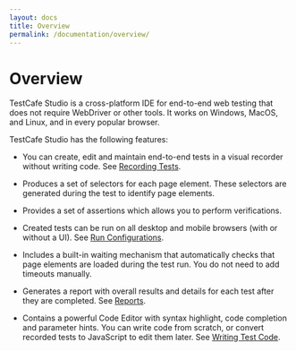 ```yaml
---
layout: docs
title: Overview
permalink: /documentation/overview/
---
```

# Overview

TestCafe Studio is a cross-platform IDE for end-to-end web testing that does not require WebDriver or other tools. It works on Windows, MacOS, and Linux, and in every popular browser.

TestCafe Studio has the following features:

* You can create, edit and maintain end-to-end tests in a visual recorder without writing code. See [Recording Tests](../working-with-testcafe-studio/recording-tests/README.md).

* Produces a set of selectors for each page element. These selectors are generated during the test to identify page elements.

* Provides a set of assertions which allows you to perform verifications.

* Created tests can be run on all desktop and mobile browsers (with or without a UI). See [Run Configurations](../working-with-testcafe-studio/running-tests.md#run-configurations).

* Includes a built-in waiting mechanism that automatically checks that page elements are loaded during the test run. You do not need to add timeouts manually.

* Generates a report with overall results and details for each test after they are completed. See [Reports](../working-with-testcafe-studio/reports.md).

* Contains a powerful Code Editor with syntax highlight, code completion and parameter hints. You can write code from scratch, or convert recorded tests to JavaScript to edit them later. See [Writing Test Code](../working-with-testcafe-studio/writing-test-code.md).
